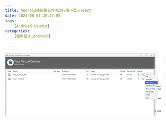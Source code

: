 ```yaml
---
title: Android模拟器长时间运行后不显示Toast
date: 2021-08-01 20:27:09
tags: 
    [Android Studio] 
categories: 
    [程序设计,Android]

---
```


![01](../../images/Android模拟器长时间运行后不显示Toast/01-163724422538013.png)

